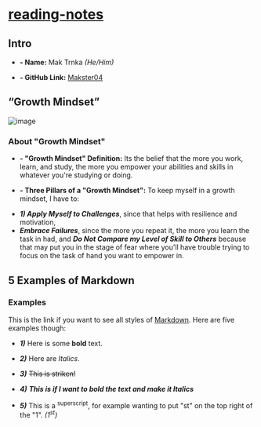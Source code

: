 # [reading-notes](https://makster04.github.io/reading-notes/)

## Intro
- **- Name:** Mak Trnka *(He/Him)* 
* **- GitHub Link:** [Makster04](https://github.com/Makster04)

## “Growth Mindset”
![image](https://github.com/Makster04/reading-notes/assets/86382359/55ed9da6-63f0-493a-bc13-170e287637d3)
### About "Growth Mindset"
- **- "Growth Mindset" Definition:** Its the belief that the more you work, learn, and study, the more you empower your abilities and skills in whatever you're studying or doing. 
* **- Three Pillars of a "Growth Mindset":** To keep myself in a growth mindset, I have to:
- ***1) Apply Myself to Challenges***, since that helps with resilience and motivation,
- ***Embrace Failures***, since the more you repeat it, the more you learn the task in had, and ***Do Not Compare my Level of Skill to Others*** because that may put you in the stage of fear where you'll have trouble trying to focus on the task of hand you want to empower in.

## 5 Examples of Markdown
### Examples
This is the link if you want to see all styles of [Markdown](https://docs.github.com/en/get-started/writing-on-github/getting-started-with-writing-and-formatting-on-github/basic-writing-and-formatting-syntax). Here are five examples though:
- ***1)*** Here is some **bold** text.
* ***2)*** Here are *Italics*. 
+ ***3)*** ~~This is striken!~~  
- ***4)*** ***This is if I want to bold the text and make it Italics***
* ***5)*** This is a <sup>superscript</sup>, for example wanting to put "st" on the top right of the "1". *(1<sup>st</sup>)*
